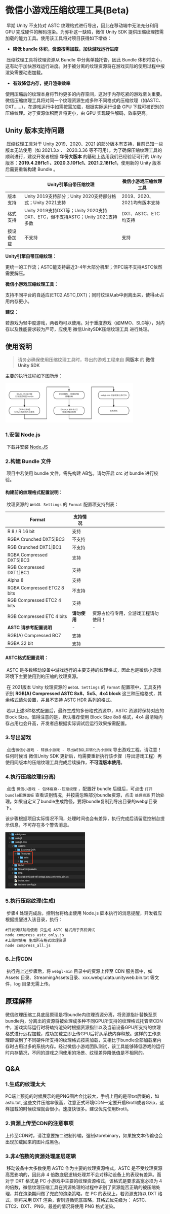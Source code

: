 # 微信小游戏压缩纹理工具(Beta)

​		早期 Unity 不支持对 ASTC 纹理格式进行导出，因此在移动端中无法充分利用 GPU 完成硬件的解码渲染。为弥补这一缺陷，微信 Unity SDK 提供压缩纹理按需加载的能力工具。使用该工具将对项目获得如下增益：

- **降低 bundle 体积，资源按需加载，加快游戏运行进度**

​		压缩纹理工具将纹理资源从 Bundle 中分离单独托管，因此 Bundle 体积将变小，这有助于加快游戏运行进度。对于被分离的纹理资源将在游戏实际的使用过程中按渲染需要动态加载。

- **有效降低内存，提升渲染效率**

​		使用压缩后的纹理本身将节约更多的内存空间，这对于内存吃紧的游戏至关重要。微信压缩纹理工具将对同一个纹理资源生成多种不同格式的压缩纹理（如ASTC、DXT……），在游戏运行中如需按需加载，根据实际运行设备 GPU 下载可被识别的压缩纹理。对于资源体积而言将更小，由 GPU 实现硬件解码，效率更高。



## Unity 版本支持问题

​		压缩纹理工具对于 Unity 2019、2020、2021 的部分版本有支持，目前已知一些版本无法使用（如 2021.3.x 、 2020.3.36 等不可用）。为了确保压缩纹理工具的顺利进行，建议开发者根据 **年份大版本** 的基础上选用我们已经验证可行的 Unity 版本：**2019.4.28f1c1 、2020.3.10f1c1、2021.2.18f1c1**，使用新的 Unity 版本后需要重新构建 Bundle 。

|            | Unity引擎自带压缩纹理                                        | 微信小游戏压缩纹理工具       |
| ---------- | ------------------------------------------------------------ | ---------------------------- |
| 版本支持   | Unity 2019支持部分；Unity 2020支持部分格式；Unity 2021支持   | 2019、2020、2021均有版本支持 |
| 格式支持   | Unity 2019支持DXT等；Unity 2020支持DXT、ETC，但不支持ASTC；Unity 2021支持多数 | DXT、ASTC、ETC均支持         |
| 按设备加载 | 不支持                                                       | 支持                         |

**Unity引擎自带压缩纹理：**

​		更统一的工作流；ASTC能支持最近3-4年大部分机型；但PC端不支持ASTC依然需要解压。

**微信小游戏压缩纹理工具：**

​		支持不同平台的自适应(ETC2,ASTC,DXT)；同时纹理从ab中剥离出来，使得ab占用内存更小。

**建议：**

​		若游戏为轻中度游戏，两者均可以使用。对于重度游戏（如MMO、SLG等），对内存以及性能要求较为严苛，应使用 微信UnitySDK压缩纹理工具 进行处理。



## 使用说明

> 请务必确保使用压缩纹理工具时，导出的游戏工程来自 **同版本** 的 **微信 Unity SDK**

主要的执行过程如下图所示：

<img src="../image/compressedTexture01.png" alt="compressedTexture01.pn" width="80%" />

### 1.安装 Node.js

​		下载并安装 [Node.JS](https://nodejs.org/en/) 

### 2.构建 Bundle 文件

​		项目中若使用 bundle 文件，需先构建 AB包。请勿开启 crc 对 bundle 进行校验。

#### 构建前的纹理格式配置说明：

​		纹理资源的 `WebGL Settings` 的 `Format` 配置项支持列表：

| Format                      | 支持情况     |                                      |
| --------------------------- | ------------ | ------------------------------------ |
| R 8 / R 16 bit              | 支持         |                                      |
| RGBA Crunched DXT5\|BC3     | 不支持       |                                      |
| RGB Crunched DXT1\|BC1      | 不支持       |                                      |
| RGBA Compressed DXT5\|BC3   | 支持         |                                      |
| RGB Compressed DXT1\|BC1    | 支持         |                                      |
| Alpha 8                     | 支持         |                                      |
| RGBA Compressed ETC2 8 bits | 不支持       |                                      |
| RGB Compressed ETC2 4 bits  | 支持         |                                      |
| RGB Compressed ETC 4 bits   | **请勿使用** | 资源占位符专用，全游戏工程请勿使用！ |
| **ASTC 请参考配置说明**     | -            | -                                    |
| RGB(A) Compressed BC7       | 支持         |                                      |
| RGBA 32 bit                 | 支持         |                                      |

#### ASTC格式配置说明：

​		ASTC 是多数移动设备中游戏运行的主要支持的纹理格式，因此也是微信小游戏环境下主要使用到的压缩的纹理资源。

​		在 2021版本 Unity 纹理资源的  `WebGL Settings` 的 `Format` 配置项中，工具支持识别 **RGB(A) Compressed ASTC 8x8、5x5、4x4 block** 这三种压缩格式，其余格式请勿设置，并且不支持 ASTC HDR 系列的格式。

​		若以上述3种格式配置后，最终生成的多份格式资源中，ASTC 资源将保持对应的 Block Size。值得注意的是，默认推荐使用 Block Size 8x8 格式，4x4 最清晰内存占用也会升高，开发者应根据实际调试后运行效果按需配置。

### 3.导出游戏

​		点击`微信小游戏 - 转换小游戏 - 导出WEBGL并转化为小游戏` 导出游戏工程。请注意！任何时候当 微信Unity SDK 更新后，均需要重新执行该步骤（导出游戏工程）再使用同版本的压缩纹理工具完成后续操作，**不可混版本使用**。

### 4.执行压缩纹理(分离)

​		点击 `微信小游戏 - 包体瘦身--压缩纹理` ，配置好 bundle 后缀后，可点击 `打开bundle配置面板` 查看识别情况，并按需忽略部分bundle资源，点击 `处理资源` 开始处理。如果自定义了bundle生成路径，要将bundle复制到导出目录的webgl目录下。

​		该步骤根据项目实际情况不同，处理时间也会有差异，执行完成后请留意控制台提示信息，不可存在多个警告消息。

<img src="../image/cm-texture1.png" alt="avatar" width="50%" />

### 5.执行压缩纹理(生成)

​		步骤4 处理完成后，控制台将给出使用 Node.js 脚本执行的消息提醒，开发者应根据提醒进入该目录，执行：

```shell
#开发调试阶段使用 只生成 ASTC 格式用于真机调试
node compress_astc_only.js
#上线时使用 生成所有格式纹理资源
node compress_all.js
```

### 6.上传CDN

​		执行完上述步骤后，将 `webgl-min` 目录中的资源上传至 CDN 服务器中，如 Assets 目录、StreamingAssets目录、xxx.webgl.data.unityweb.bin.txt 等文件，log 目录无需上传。



## 原理解释

​		微信纹理压缩工具底层原理是将bundle内纹理资源分离，将资源指针替换至原bundle内，分离出的资源将被处理成多种不同GPU所支持的纹理格式托管至CDN中，游戏实际运行时将劫持渲染时根据资源指针以及当前设备GPU所支持的纹理格式进行远程加载，成功加载立即上传GPU后将从系统内存释放。这样的工作原理即做到了不同硬件所支持的纹理格式按需加载，又相比于bundle全部加载至内存时占用过多的系统内存。经过微信小游戏团队测试，该工具能够降低游戏的运行时内存情况，不同的游戏之间使用的场景、纹理差异降低值是不相同的。



## Q&A

### 1.生成的纹理太大

​		PC端上预览的时候展示的是PNG图片会比较大，手机上用的是带txt后缀的，如astc.txt, 这些文件压缩率很高，注意正式环境CDN一定要开启Brotli或者Gzip，这样加载的时候纹理就会很小。速度快很多。建议优先使用Brotli。

### 2.资源上传至CDN的注意事项

​		上传至CDN时，请注意要按二进制传输，强制storebinary，如果按文本传输也会出现加载回来的图片成黑色。

### 3.非4倍数的资源处理底层逻辑

​		移动设备中大多数使用 ASTC 作为主要的纹理资源格式，ASTC 是不受纹理资源高宽影响的，因此非 4 倍数底层逻辑处理并不会对移动设备上的表现有差异。而对于 DXT 格式是 PC 小游戏中主要的纹理资源格式，该格式是要求高宽必须为 4 的倍数，微信纹理压缩工具在资源处理的过程中识别了资源能否正确的被压缩处理，并在渲染期间做了兜底的渲染策略，在 PC 的表现上，若资源支持以 DXT 格式，则将采用 DXT 渲染，否则遵循兜底策略，其格式优先级为： ASTC、ETC2、DXT、PNG，最差的情况将使用 PNG 格式渲染。
